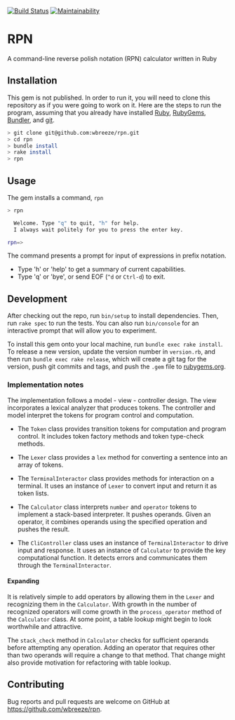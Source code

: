 [![Build Status](https://travis-ci.org/wbreeze/rpn.svg?branch=master)](https://travis-ci.org/wbreeze/rpn)
[![Maintainability](https://api.codeclimate.com/v1/badges/3c33f1e12008be62024e/maintainability)](https://codeclimate.com/github/wbreeze/rpn/maintainability)

# RPN

A command-line reverse polish notation (RPN) calculator written in Ruby

## Installation

This gem is not published. In order to run it, you will need to clone
this repository as if you were going to work on it. Here are the steps
to run the program, assuming that you already have installed
[Ruby](https://www.ruby-lang.org/en/documentation/installation/),
[RubyGems](https://rubygems.org/pages/download),
[Bundler](http://bundler.io/), and
[git](https://git-scm.com/book/en/v2/Getting-Started-Installing-Git).

```bash
> git clone git@github.com:wbreeze/rpn.git
> cd rpn
> bundle install
> rake install
> rpn
```

## Usage

The gem installs a command, `rpn`

```bash
> rpn

  Welcome. Type "q" to quit, "h" for help.
  I always wait politely for you to press the enter key.

rpn=>
```

The command presents a prompt for input of expressions in prefix notation.

 - Type 'h' or 'help' to get a summary of current capabilities.
 - Type 'q' or 'bye', or send EOF (`^d` or `Ctrl-d`) to exit.

## Development

After checking out the repo, run `bin/setup` to install dependencies. Then, run `rake spec` to run the tests. You can also run `bin/console` for an interactive prompt that will allow you to experiment.

To install this gem onto your local machine, run `bundle exec rake install`. To release a new version, update the version number in `version.rb`, and then run `bundle exec rake release`, which will create a git tag for the version, push git commits and tags, and push the `.gem` file to [rubygems.org](https://rubygems.org).

### Implementation notes

The implementation follows a model - view - controller design.
The view incorporates a lexical analyzer that produces tokens.
The controller and model interpret the tokens for program control and
computation.

- The `Token` class provides transition tokens for computation and
program control. It includes token factory methods and token type-check
methods.

- The `Lexer` class provides a `lex` method for converting a sentence into
an array of tokens.

- The `TerminalInteractor` class provides methods for interaction on a terminal.
It uses an instance of `Lexer` to convert input and return it as token lists.

- The `Calculator` class interprets `number` and `operator` tokens to implement
a stack-based interpreter. It pushes operands. Given an operator, it
combines operands using the specified operation and pushes the result.

- The `CliController` class uses an instance of `TerminalInteractor` to
drive input and response. It uses an instance of `Calculator` to provide
the key computational function. It detects errors and communicates them
through the `TerminalInteractor`.

#### Expanding

It is relatively simple to add operators by allowing them in the `Lexer` and
recognizing them in the `Calculator`.  With growth in the number of
recognized operators will come growth in the `process_operator` method of
the `Calculator` class. At some point, a table lookup might begin to look
worthwhile and attractive.

The `stack_check` method in `Calculator`
checks for sufficient operands before attempting any operation.
Adding an operator that requires other than two operands will require a
change to that method.
That change might also provide motivation for refactoring with table lookup.

## Contributing

Bug reports and pull requests are welcome on GitHub at https://github.com/wbreeze/rpn.
